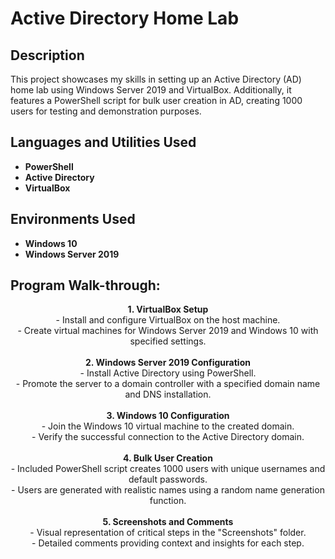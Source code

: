 <h1>Active Directory Home Lab</h1>

<!--### [YouTube Demonstration](https://youtu.be/7eJexJVCqJo)-->

<h2>Description</h2>
<p>
  This project showcases my skills in setting up an Active Directory (AD) home lab using Windows Server 2019 and VirtualBox. Additionally, it features a PowerShell script for bulk user creation in AD, creating 1000 users for testing and demonstration purposes.
</p>

<h2>Languages and Utilities Used</h2>

<ul>
  <li><b>PowerShell</b></li>
  <li><b>Active Directory</b></li>
  <li><b>VirtualBox</b></li>
</ul>

<h2>Environments Used </h2>

<ul>
  <li><b>Windows 10</b></li>
  <li><b>Windows Server 2019</b></li>
</ul>

<h2>Program Walk-through:</h2>

<p align="center">
  <strong>1. VirtualBox Setup</strong> <br/>
  - Install and configure VirtualBox on the host machine. <br/>
  - Create virtual machines for Windows Server 2019 and Windows 10 with specified settings.
  <br />
  <br />
  <strong>2. Windows Server 2019 Configuration</strong> <br/>
  - Install Active Directory using PowerShell. <br/>
  - Promote the server to a domain controller with a specified domain name and DNS installation.
  <br />
  <br />
  <strong>3. Windows 10 Configuration</strong> <br/>
  - Join the Windows 10 virtual machine to the created domain. <br/>
  - Verify the successful connection to the Active Directory domain.
  <br />
  <br />
  <strong>4. Bulk User Creation</strong> <br/>
  - Included PowerShell script creates 1000 users with unique usernames and default passwords. <br/>
  - Users are generated with realistic names using a random name generation function.
  <br />
  <br />
  <strong>5. Screenshots and Comments</strong> <br/>
  - Visual representation of critical steps in the "Screenshots" folder. <br/>
  - Detailed comments providing context and insights for each step.
</p>

<!--```diff
- text in red
+ text in green
! text in orange
# text in gray
@@ text in purple (and bold)@@
```-->
